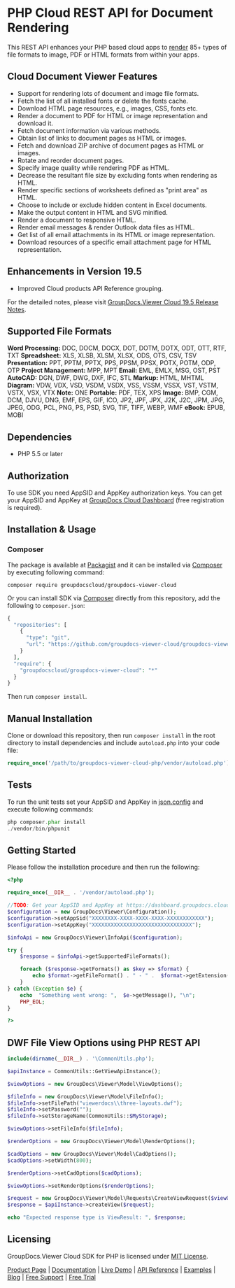 # PHP Cloud REST API for Document Rendering

This REST API enhances your PHP based cloud apps to [render](https://products.groupdocs.cloud/viewer/php) 85+ types of file formats to image, PDF or HTML formats from within your apps.

## Cloud Document Viewer Features

- Support for rendering lots of document and image file formats.
- Fetch the list of all installed fonts or delete the fonts cache.
- Download HTML page resources, e.g., images, CSS, fonts etc.
- Render a document to PDF for HTML or image representation and download it.
- Fetch document information via various methods.
- Obtain list of links to document pages as HTML or images.
- Fetch and download ZIP archive of document pages as HTML or images.
- Rotate and reorder document pages.
- Specify image quality while rendering PDF as HTML.
- Decrease the resultant file size by excluding fonts when rendering as HTML.
- Render specific sections of worksheets defined as "print area" as HTML.
- Choose to include or exclude hidden content in Excel documents.
- Make the output content in HTML and SVG minified.
- Render a document to responsive HTML.
- Render email messages & render Outlook data files as HTML.
- Get list of all email attachments in its HTML or image representation.
- Download resources of a specific email attachment page for HTML representation.

## Enhancements in Version 19.5

- Improved Cloud products API Reference grouping.

For the detailed notes, please visit [GroupDocs.Viewer Cloud 19.5 Release Notes](https://wiki.groupdocs.cloud/viewercloud/release-notes/2019/groupdocs-viewer-cloud-19-5-release-notes/).

## Supported File Formats

**Word Processing:** DOC, DOCM, DOCX, DOT, DOTM, DOTX, ODT, OTT, RTF, TXT
**Spreadsheet:** XLS, XLSB, XLSM, XLSX, ODS, OTS, CSV, TSV
**Presentation:** PPT, PPTM, PPTX, PPS, PPSM, PPSX, POTX, POTM, ODP, OTP
**Project Management:** MPP, MPT
**Email:** EML, EMLX, MSG, OST, PST
**AutoCAD:** DGN, DWF, DWG, DXF, IFC, STL
**Markup:** HTML, MHTML
**Diagram:** VDW, VDX, VSD, VSDM, VSDX, VSS, VSSM, VSSX, VST, VSTM, VSTX, VSX, VTX
**Note:** ONE
**Portable:** PDF, TEX, XPS
**Image:** BMP, CGM, DCM, DJVU, DNG, EMF, EPS, GIF, ICO, JP2, JPF, JPX, J2K, J2C, JPM, JPG, JPEG, ODG, PCL, PNG, PS, PSD, SVG, TIF, TIFF, WEBP, WMF
**eBook:** EPUB, MOBI

## Dependencies

- PHP 5.5 or later

## Authorization

To use SDK you need AppSID and AppKey authorization keys. You can get your AppSID and AppKey at [GroupDocs Cloud Dashboard](https://dashboard.groupdocs.cloud) (free registration is required).

## Installation & Usage

### Composer

The package is available at [Packagist](https://packagist.org/) and it can be installed via [Composer](http://getcomposer.org/) by executing following command:

`composer require groupdocscloud/groupdocs-viewer-cloud`

Or you can install SDK via [Composer](http://getcomposer.org/) directly from this repository, add the following to `composer.json`:

```php
{
  "repositories": [
    {
      "type": "git",
      "url": "https://github.com/groupdocs-viewer-cloud/groupdocs-viewer-cloud-php.git"
    }
  ],
  "require": {
    "groupdocscloud/groupdocs-viewer-cloud": "*"
  }
}
```

Then run `composer install`.

## Manual Installation

Clone or download this repository, then run `composer install` in the root directory to install dependencies and include `autoload.php` into your code file:

```php
require_once('/path/to/groupdocs-viewer-cloud-php/vendor/autoload.php');
```

## Tests

To run the unit tests set your AppSID and AppKey in [json.config](https://github.com/groupdocs-viewer-cloud/groupdocs-viewer-cloud-php/blob/master/tests/GroupDocs/Viewer/config.json) and execute following commands:

```php
php composer.phar install
./vendor/bin/phpunit
```

## Getting Started

Please follow the installation procedure and then run the following:

```php
<?php

require_once(__DIR__ . '/vendor/autoload.php');

//TODO: Get your AppSID and AppKey at https://dashboard.groupdocs.cloud (free registration is required).
$configuration = new GroupDocs\Viewer\Configuration();
$configuration->setAppSid("XXXXXXXX-XXXX-XXXX-XXXX-XXXXXXXXXXXX");
$configuration->setAppKey("XXXXXXXXXXXXXXXXXXXXXXXXXXXXXXXX");

$infoApi = new GroupDocs\Viewer\InfoApi($configuration); 

try {
    $response = $infoApi->getSupportedFileFormats();

    foreach ($response->getFormats() as $key => $format) {
        echo $format->getFileFormat() . " - " .  $format->getExtension(), "\n";
    }
} catch (Exception $e) {
    echo  "Something went wrong: ",  $e->getMessage(), "\n";
    PHP_EOL;
}

?>
```

## DWF File View Options using PHP REST API

```php
include(dirname(__DIR__) . '\CommonUtils.php');

$apiInstance = CommonUtils::GetViewApiInstance();

$viewOptions = new GroupDocs\Viewer\Model\ViewOptions();

$fileInfo = new GroupDocs\Viewer\Model\FileInfo();
$fileInfo->setFilePath("viewerdocs\\three-layouts.dwf");
$fileInfo->setPassword("");
$fileInfo->setStorageName(CommonUtils::$MyStorage);

$viewOptions->setFileInfo($fileInfo);

$renderOptions = new GroupDocs\Viewer\Model\RenderOptions();

$cadOptions = new GroupDocs\Viewer\Model\CadOptions();
$cadOptions->setWidth(800);

$renderOptions->setCadOptions($cadOptions);

$viewOptions->setRenderOptions($renderOptions);

$request = new GroupDocs\Viewer\Model\Requests\CreateViewRequest($viewOptions);
$response = $apiInstance->createView($request);

echo "Expected response type is ViewResult: ", $response;
```

## Licensing

GroupDocs.Viewer Cloud SDK for PHP is licensed under [MIT License](https://github.com/groupdocs-viewer-cloud/groupdocs-viewer-cloud-php/blob/master/LICENSE).

[Product Page](https://products.groupdocs.cloud/viewer/php) | [Documentation](https://wiki.groupdocs.cloud/viewercloud/) | [Live Demo](https://products.groupdocs.app/viewer/family) | [API Reference](https://apireference.groupdocs.cloud/viewer/) | [Examples](https://github.com/groupdocs-viewer-cloud/groupdocs-viewer-cloud-php) | [Blog](https://blog.groupdocs.cloud/category/viewer/) | [Free Support](https://forum.groupdocs.cloud/c/viewer) | [Free Trial](https://dashboard.groupdocs.cloud/#/apps)
